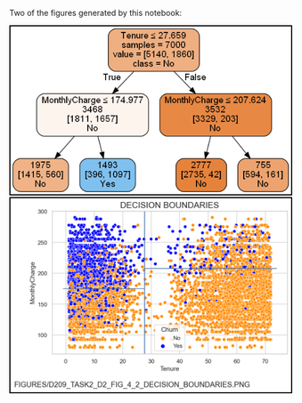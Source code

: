 Two of the figures generated by this notebook:

<img style="border: 2px solid black"  src="https://github.com/MikeMMattinson/Data_Mining_I_D209/blob/main/D209_Task2_Rev1/figures/D209_TASK2_D2_FIG_4_1_CLASSIFICATION_TREE.PNG" alt="Fig 4-1" />

<img src="https://github.com/MikeMMattinson/Data_Mining_I_D209/blob/main/D209_Task2_Rev1/figures/D209_TASK2_D2_FIG_4_2_DECISION_BOUNDARIES.PNG" alt="Fig 4-2" style="border: 2px solid black"/>

